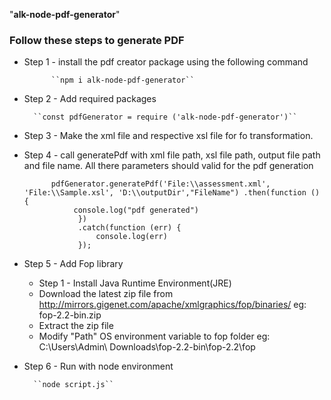"**alk-node-pdf-generator**" 

### Follow these steps to generate PDF

* Step 1 - install the pdf creator package using the following command

            ``npm i alk-node-pdf-generator``
* Step 2 - Add required packages

        ``const pdfGenerator = require ('alk-node-pdf-generator')`` 
        
* Step 3 - Make the xml file and respective xsl file for fo transformation.        
* Step 4 - call generatePdf with xml file path, xsl file path, output file path and file name. All there parameters should valid for the pdf generation

      
            pdfGenerator.generatePdf('File:\\assessment.xml', 'File:\\Sample.xsl', 'D:\\outputDir',"FileName") .then(function () {
                 console.log("pdf generated")
                  })
                  .catch(function (err) {
                      console.log(err)
                  });
* Step 5 - Add Fop library
    * Step 1 - Install Java Runtime Environment(JRE)
    * Download the latest zip file from http://mirrors.gigenet.com/apache/xmlgraphics/fop/binaries/ eg: fop-2.2-bin.zip 
    * Extract the zip file 
    * Modify "Path" OS environment variable to  fop folder eg: C:\Users\Admin\ Downloads\fop-2.2-bin\fop-2.2\fop 
    
* Step 6 - Run with node environment

        ``node script.js``
